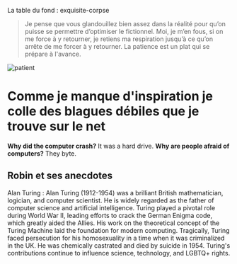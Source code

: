 La table du fond : exquisite-corpse
>Je pense que vous glandouillez bien assez dans la réalité pour qu’on puisse se permettre d’optimiser le fictionnel.
>Moi, je m’en fous, si on me force à y retourner, je retiens ma respiration jusqu’à ce qu’on arrête de me forcer à y retourner.
>La patience est un plat qui se prépare à l'avance.

![patient](http://pecheur.info/wp-content/uploads/2014/01/kaamelott-peche.jpg)
# Comme je manque d'inspiration je colle des blagues débiles que je trouve sur le net

**Why did the computer crash?** It was a hard drive.
**Why are people afraid of computers?** They byte.

## Robin et ses anecdotes 

Alan Turing : Alan Turing (1912-1954) was a brilliant British mathematician, logician, and computer scientist. He is widely regarded as the father of computer science and artificial intelligence. Turing played a pivotal role during World War II, leading efforts to crack the German Enigma code, which greatly aided the Allies. His work on the theoretical concept of the Turing Machine laid the foundation for modern computing. Tragically, Turing faced persecution for his homosexuality in a time when it was criminalized in the UK. He was chemically castrated and died by suicide in 1954. Turing's contributions continue to influence science, technology, and LGBTQ+ rights.
